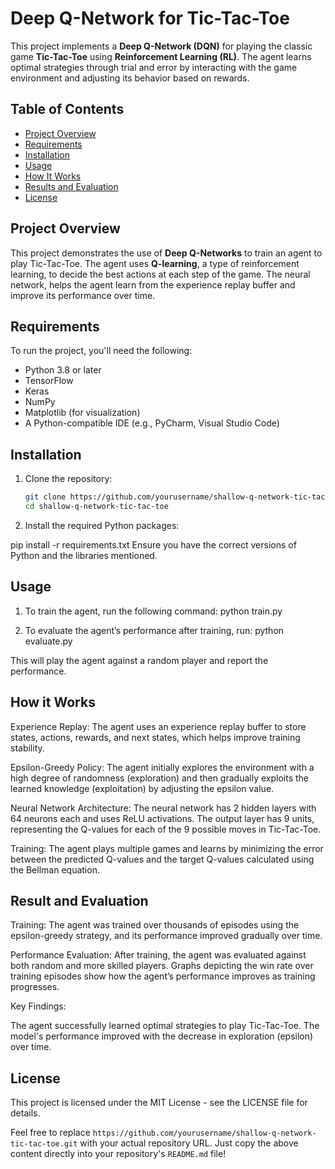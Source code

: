 # Deep Q-Network for Tic-Tac-Toe

This project implements a **Deep Q-Network (DQN)** for playing the classic game **Tic-Tac-Toe** using **Reinforcement Learning (RL)**. The agent learns optimal strategies through trial and error by interacting with the game environment and adjusting its behavior based on rewards.

## Table of Contents
- [Project Overview](#project-overview)
- [Requirements](#requirements)
- [Installation](#installation)
- [Usage](#usage)
- [How It Works](#how-it-works)
- [Results and Evaluation](#results-and-evaluation)
- [License](#license)

## Project Overview
This project demonstrates the use of **Deep Q-Networks** to train an agent to play Tic-Tac-Toe. The agent uses **Q-learning**, a type of reinforcement learning, to decide the best actions at each step of the game. The neural network, helps the agent learn from the experience replay buffer and improve its performance over time.

## Requirements
To run the project, you'll need the following:
- Python 3.8 or later
- TensorFlow
- Keras
- NumPy
- Matplotlib (for visualization)
- A Python-compatible IDE (e.g., PyCharm, Visual Studio Code)

## Installation

1. Clone the repository:

   ```bash
   git clone https://github.com/yourusername/shallow-q-network-tic-tac-toe.git
   cd shallow-q-network-tic-tac-toe


2. Install the required Python packages:

pip install -r requirements.txt
Ensure you have the correct versions of Python and the libraries mentioned.

## Usage
1. To train the agent, run the following command:
python train.py

2. To evaluate the agent’s performance after training, run:
python evaluate.py

This will play the agent against a random player and report the performance.

## How it Works
Experience Replay: The agent uses an experience replay buffer to store states, actions, rewards, and next states, which helps improve training stability.

Epsilon-Greedy Policy: The agent initially explores the environment with a high degree of randomness (exploration) and then gradually exploits the learned knowledge (exploitation) by adjusting the epsilon value.

Neural Network Architecture: The neural network has 2 hidden layers with 64 neurons each and uses ReLU activations. The output layer has 9 units, representing the Q-values for each of the 9 possible moves in Tic-Tac-Toe.

Training: The agent plays multiple games and learns by minimizing the error between the predicted Q-values and the target Q-values calculated using the Bellman equation.

## Result and Evaluation
Training: The agent was trained over thousands of episodes using the epsilon-greedy strategy, and its performance improved gradually over time.

Performance Evaluation: After training, the agent was evaluated against both random and more skilled players. Graphs depicting the win rate over training episodes show how the agent’s performance improves as training progresses.

Key Findings:

The agent successfully learned optimal strategies to play Tic-Tac-Toe.
The model's performance improved with the decrease in exploration (epsilon) over time.


## License
This project is licensed under the MIT License - see the LICENSE file for details.

Feel free to replace `https://github.com/yourusername/shallow-q-network-tic-tac-toe.git` with your actual repository URL. Just copy the above content directly into your repository's `README.md` file!







